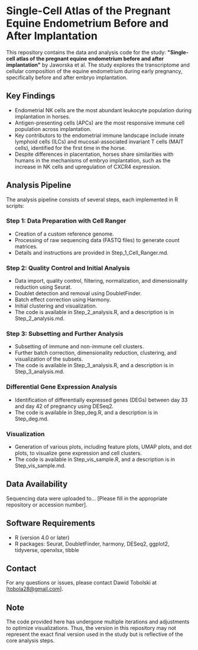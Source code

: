 
# Single-Cell Atlas of the Pregnant Equine Endometrium Before and After Implantation

This repository contains the data and analysis code for the study: **"Single-cell atlas of the pregnant equine endometrium before and after implantation"** by Jaworska et al. The study explores the transcriptome and cellular composition of the equine endometrium during early pregnancy, specifically before and after embryo implantation.

## Key Findings
- Endometrial NK cells are the most abundant leukocyte population during implantation in horses.
- Antigen-presenting cells (APCs) are the most responsive immune cell population across implantation.
- Key contributors to the endometrial immune landscape include innate lymphoid cells (ILCs) and mucosal-associated invariant T cells (MAIT cells), identified for the first time in the horse.
- Despite differences in placentation, horses share similarities with humans in the mechanisms of embryo implantation, such as the increase in NK cells and upregulation of CXCR4 expression.

## Analysis Pipeline
The analysis pipeline consists of several steps, each implemented in R scripts:

### Step 1: Data Preparation with Cell Ranger
- Creation of a custom reference genome.
- Processing of raw sequencing data (FASTQ files) to generate count matrices.
- Details and instructions are provided in Step_1_Cell_Ranger.md.

### Step 2: Quality Control and Initial Analysis
- Data import, quality control, filtering, normalization, and dimensionality reduction using Seurat.
- Doublet detection and removal using DoubletFinder.
- Batch effect correction using Harmony.
- Initial clustering and visualization.
- The code is available in Step_2_analysis.R, and a description is in Step_2_analysis.md.

### Step 3: Subsetting and Further Analysis
- Subsetting of immune and non-immune cell clusters.
- Further batch correction, dimensionality reduction, clustering, and visualization of the subsets.
- The code is available in Step_3_analysis.R, and a description is in Step_3_analysis.md.

### Differential Gene Expression Analysis
- Identification of differentially expressed genes (DEGs) between day 33 and day 42 of pregnancy using DESeq2.
- The code is available in Step_deg.R, and a description is in Step_deg.md.

### Visualization
- Generation of various plots, including feature plots, UMAP plots, and dot plots, to visualize gene expression and cell clusters.
- The code is available in Step_vis_sample.R, and a description is in Step_vis_sample.md.

## Data Availability
Sequencing data were uploaded to... [Please fill in the appropriate repository or accession number].

## Software Requirements
- R (version 4.0 or later)
- R packages: Seurat, DoubletFinder, harmony, DESeq2, ggplot2, tidyverse, openxlsx, tibble

## Contact
For any questions or issues, please contact Dawid Tobolski at [tobola28@gmail.com].

## Note
The code provided here has undergone multiple iterations and adjustments to optimize visualizations. Thus, the version in this repository may not represent the exact final version used in the study but is reflective of the core analysis steps.
